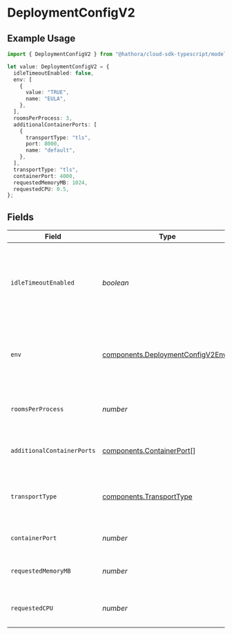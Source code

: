 # DeploymentConfigV2

## Example Usage

```typescript
import { DeploymentConfigV2 } from "@hathora/cloud-sdk-typescript/models/components";

let value: DeploymentConfigV2 = {
  idleTimeoutEnabled: false,
  env: [
    {
      value: "TRUE",
      name: "EULA",
    },
  ],
  roomsPerProcess: 3,
  additionalContainerPorts: [
    {
      transportType: "tls",
      port: 8000,
      name: "default",
    },
  ],
  transportType: "tls",
  containerPort: 4000,
  requestedMemoryMB: 1024,
  requestedCPU: 0.5,
};
```

## Fields

| Field                                                                                                            | Type                                                                                                             | Required                                                                                                         | Description                                                                                                      | Example                                                                                                          |
| ---------------------------------------------------------------------------------------------------------------- | ---------------------------------------------------------------------------------------------------------------- | ---------------------------------------------------------------------------------------------------------------- | ---------------------------------------------------------------------------------------------------------------- | ---------------------------------------------------------------------------------------------------------------- |
| `idleTimeoutEnabled`                                                                                             | *boolean*                                                                                                        | :heavy_check_mark:                                                                                               | Option to shut down processes that have had no new connections or rooms<br/>for five minutes.                    |                                                                                                                  |
| `env`                                                                                                            | [components.DeploymentConfigV2Env](../../models/components/deploymentconfigv2env.md)[]                           | :heavy_check_mark:                                                                                               | The environment variable that our process will have access to at runtime.                                        |                                                                                                                  |
| `roomsPerProcess`                                                                                                | *number*                                                                                                         | :heavy_check_mark:                                                                                               | Governs how many [rooms](https://hathora.dev/docs/concepts/hathora-entities#room) can be scheduled in a process. | 3                                                                                                                |
| `additionalContainerPorts`                                                                                       | [components.ContainerPort](../../models/components/containerport.md)[]                                           | :heavy_minus_sign:                                                                                               | Additional ports your server listens on.                                                                         |                                                                                                                  |
| `transportType`                                                                                                  | [components.TransportType](../../models/components/transporttype.md)                                             | :heavy_check_mark:                                                                                               | Transport type specifies the underlying communication protocol to the exposed port.                              |                                                                                                                  |
| `containerPort`                                                                                                  | *number*                                                                                                         | :heavy_check_mark:                                                                                               | Default port the server listens on.                                                                              | 4000                                                                                                             |
| `requestedMemoryMB`                                                                                              | *number*                                                                                                         | :heavy_check_mark:                                                                                               | The amount of memory allocated to your process.                                                                  | 1024                                                                                                             |
| `requestedCPU`                                                                                                   | *number*                                                                                                         | :heavy_check_mark:                                                                                               | The number of cores allocated to your process.                                                                   | 0.5                                                                                                              |